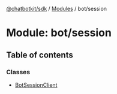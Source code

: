 [@chatbotkit/sdk](../README.md) / [Modules](../modules.md) / bot/session

# Module: bot/session

## Table of contents

### Classes

- [BotSessionClient](../classes/bot_session.BotSessionClient.md)
